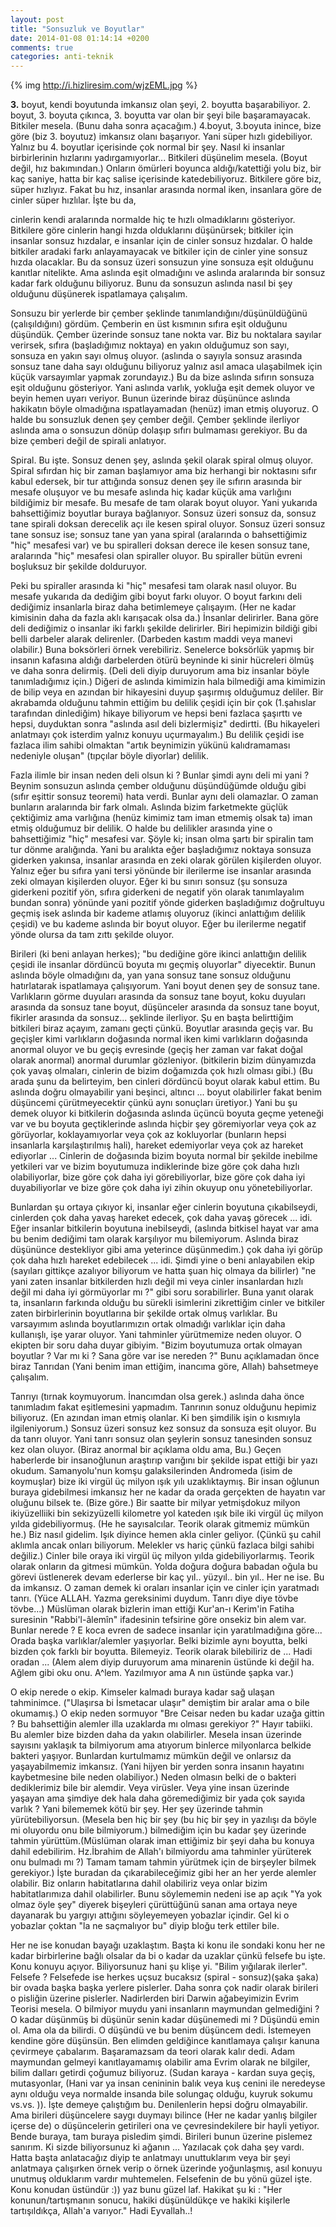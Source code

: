 ```yaml
---
layout: post
title: "Sonsuzluk ve Boyutlar"
date: 2014-01-08 01:14:14 +0200
comments: true
categories: anti-teknik
---
```


{% img http://i.hizliresim.com/wjzEML.jpg %}

**3.** boyut, kendi boyutunda imkansız olan şeyi, 2. boyutta başarabiliyor. 2. boyut, 3. boyuta çıkınca, 3. boyutta var olan bir şeyi bile başaramayacak. Bitkiler mesela. (Bunu daha sonra açacağım.) 4.boyut, 3.boyuta inince, bize göre (biz 3. boyutuz) imkansız olanı başarıyor. Yani süper hızlı gidebiliyor. Yalnız bu 4. boyutlar içerisinde çok normal bir şey. Nasıl ki insanlar birbirlerinin hızlarını yadırgamıyorlar... Bitkileri düşünelim mesela. (Boyut değil, hız bakımından.) Onların ömürleri boyunca aldığı/katettiği yolu biz, bir kaç saniye, hatta bir kaç salise içerisinde katedebiliyoruz. Bitkilere göre biz, süper hızlıyız. Fakat bu hız, insanlar arasında normal iken, insanlara göre de cinler süper hızlılar. İşte bu da,

<!--more-->
cinlerin kendi aralarında normalde hiç te hızlı olmadıklarını gösteriyor. Bitkilere göre cinlerin hangi hızda olduklarını düşünürsek; bitkiler için insanlar sonsuz hızdalar, e insanlar için de cinler sonsuz hızdalar. O halde bitkiler aradaki farkı anlayamayacak ve bitkiler için de cinler yine sonsuz hızda olacaklar. Bu da sonsuz üzeri sonsuzun yine sonsuza eşit olduğunu kanıtlar nitelikte. Ama aslında eşit olmadığını ve aslında aralarında bir sonsuz kadar fark olduğunu biliyoruz. Bunu da sonsuzun aslında nasıl bi şey olduğunu düşünerek ispatlamaya çalışalım.

Sonsuzu bir yerlerde bir çember şeklinde tanımlandığını/düşünüldüğünü (çalışıldığını) gördüm. Çemberin en üst kısmının sıfıra eşit olduğunu düşündük. Çember üzerinde sonsuz tane nokta var. Biz bu noktalara sayılar verirsek,  sıfıra (başladığımız noktaya) en yakın olduğumuz son sayı, sonsuza en yakın sayı olmuş oluyor. (aslında o sayıyla sonsuz arasında sonsuz tane daha sayı olduğunu biliyoruz yalnız asıl amaca ulaşabilmek için küçük varsayımlar yapmak zorundayız.) Bu da bize aslında sıfırın sonsuza eşit olduğunu gösteriyor. Yani aslında varlık, yokluğa eşit demek oluyor ve beyin hemen uyarı veriyor. Bunun üzerinde biraz düşününce aslında hakikatın böyle olmadığına ıspatlayamadan (henüz) iman etmiş oluyoruz. O halde bu sonsuzluk denen şey çember değil. Çember şeklinde ilerliyor aslında ama o sonsuzun dönüp dolaşıp sıfırı bulmaması gerekiyor. Bu da bize çemberi değil de spirali anlatıyor.

Spiral. Bu işte. Sonsuz denen şey, aslında şekil olarak spiral olmuş oluyor. Spiral sıfırdan hiç bir zaman başlamıyor ama biz herhangi bir noktasını sıfır kabul edersek, bir tur attığında sonsuz denen şey ile sıfırın arasında bir mesafe oluşuyor ve bu mesafe aslında hiç kadar küçük ama varlığını bildiğimiz bir mesafe. Bu mesafe de tam olarak boyut oluyor. Yani yukarıda bahsettiğimiz boyutlar buraya bağlanıyor. Sonsuz üzeri sonsuz da, sonsuz tane spirali doksan derecelik açı ile kesen spiral oluyor. Sonsuz üzeri sonsuz tane sonsuz ise; sonsuz tane yan yana spiral (aralarında o bahsettiğimiz "hiç" mesafesi var) ve bu spiralleri doksan derece ile kesen sonsuz tane, aralarında "hiç" mesafesi olan spiraller oluyor. Bu spiraller bütün evreni boşluksuz bir şekilde dolduruyor.

Peki bu spiraller arasında ki "hiç" mesafesi tam olarak nasıl oluyor. Bu mesafe yukarıda da dediğim gibi boyut farkı oluyor. O boyut farkını deli dediğimiz insanlarla biraz daha betimlemeye çalışayım. (Her ne kadar kimisinin daha da fazla aklı karışacak olsa da.) İnsanlar delirirler. Bana göre deli dediğimiz o insanlar iki farklı şekilde delirirler. Biri hepimizin bildiği gibi belli darbeler alarak delirenler. (Darbeden kastım maddi veya manevi olabilir.) Buna boksörleri örnek verebiliriz. Senelerce boksörlük yapmış bir insanın kafasına aldığı darbelerden ötürü beyninde ki sinir hücreleri ölmüş ve daha sonra delirmiş. (Deli deli diyip duruyorum ama biz insanlar böyle tanımladığımız için.) Diğeri de aslında kimimizin hala bilmediği ama kimimizin de bilip veya en azından bir hikayesini duyup şaşırmış olduğumuz deliler. Bir akrabamda olduğunu tahmin ettiğim bu delilik çeşidi için bir çok (1.şahıslar tarafından dinlediğim) hikaye biliyorum ve hepsi beni fazlaca şaşırttı ve hepsi, duyduktan sonra "aslında asıl deli bizlermişiz" dedirtti. (Bu hikayeleri anlatmayı çok isterdim yalnız konuyu uçurmayalım.) Bu delilik çeşidi ise fazlaca ilim sahibi olmaktan "artık beynimizin yükünü kalıdramaması nedeniyle oluşan" (tıpçılar böyle diyorlar) delilik.

Fazla ilimle bir insan neden deli olsun ki ? Bunlar şimdi aynı deli mi yani ? Beynim sonsuzun aslında çember olduğunu düşündüğümde olduğu gibi (sıfır eşittir sonsuz teoremi) hata verdi. Bunlar aynı deli olamazlar. O zaman bunların aralarında bir fark olmalı. Aslında bizim farketmekte güçlük çektiğimiz ama varlığına (henüz kimimiz tam iman etmemiş olsak ta) iman etmiş olduğumuz bir delilik. O halde bu delilikler arasında yine o bahsettiğimiz "hiç" mesafesi var. Şöyle ki; insan olma şartı bir spiralin tam tur dönme aralığında. Yani bu aralıkta eğer başladığımız noktaya sonsuza giderken yakınsa, insanlar arasında en zeki olarak görülen kişilerden oluyor. Yalnız eğer bu sıfıra yani tersi yönünde bir ilerilerme ise insanlar arasında zeki olmayan kişilerden oluyor. Eğer ki bu sınırı sonsuz (şu sonsuza giderkeni pozitif yön, sıfıra giderkeni de negatif yön olarak tanımlayalım bundan sonra) yönünde yani pozitif yönde giderken başladığımız doğrultuyu geçmiş isek aslında bir kademe atlamış oluyoruz (ikinci anlattığım delilik çeşidi) ve bu kademe aslında bir boyut oluyor. Eğer bu ilerilerme negatif yönde olursa da tam zıttı şekilde oluyor.

Birileri (ki beni anlayan herkes); "bu dediğine göre ikinci anlattığın delilik çeşidi ile insanlar dördüncü boyuta mı geçmiş oluyorlar" diyecektir. Bunun aslında böyle olmadığını da, yan yana sonsuz tane sonsuz olduğunu hatırlatarak ispatlamaya çalışıyorum. Yani boyut denen şey de sonsuz tane. Varlıkların görme duyuları arasında da sonsuz tane boyut, koku duyuları arasında da sonsuz tane boyut, düşünceler arasında da sonsuz tane boyut, fikirler arasında da sonsuz... şeklinde ilerliyor. Şu en başta belirttiğim bitkileri biraz açayım, zamanı geçti çünkü. Boyutlar arasında geçiş var. Bu geçişler kimi varlıkların doğasında normal iken kimi varlıkların doğasında anormal oluyor ve bu geçiş evresinde (geçiş her zaman var fakat doğal olarak anormal) anormal durumlar gözleniyor. (bitkilerin bizim dünyamızda çok yavaş olmaları, cinlerin de bizim doğamızda çok hızlı olması gibi.) (Bu arada şunu da belirteyim, ben cinleri dördüncü boyut olarak kabul ettim. Bu aslında doğru olmayabilir yani beşinci, altıncı ... boyut olabilirler fakat benim düşüncemi çürütmeyecektir çünkü aynı sonuçları üretiyor.) Yani bu şu demek oluyor ki bitkilerin doğasında aslında üçüncü boyuta geçme yeteneği var ve bu boyuta geçtiklerinde aslında hiçbir şey göremiyorlar veya çok az görüyorlar, koklayamıyorlar veya çok az kokluyorlar (bunların hepsi insanlarla karşılaştırılmış hali), hareket edemiyorlar veya çok az hareket ediyorlar ... Cinlerin de doğasında bizim boyuta normal bir şekilde inebilme yetkileri var ve bizim boyutumuza indiklerinde bize göre çok daha hızlı olabiliyorlar, bize göre çok daha iyi görebiliyorlar, bize göre çok daha iyi duyabiliyorlar ve bize göre çok daha iyi zihin okuyup onu yönetebiliyorlar.

Bunlardan şu ortaya çıkıyor ki, insanlar eğer cinlerin boyutuna çıkabilseydi, cinlerden çok daha yavaş hareket edecek, çok daha yavaş görecek ... idi. Eğer insanlar bitkilerin boyutuna inebilseydi, (aslında bitkisel hayat var ama bu benim dediğimi tam olarak karşılıyor mu bilemiyorum. Aslında biraz düşününce destekliyor gibi ama yeterince düşünmedim.) çok daha iyi görüp çok daha hızlı hareket edebilecek ... idi. Şimdi yine o beni anlayabilen ekip (sayıları gittikçe azalıyor biliyorum ve hatta şuan hiç olmaya da bilirler) "ne yani zaten insanlar bitkilerden hızlı değil mi veya cinler insanlardan hızlı değil mi daha iyi görmüyorlar mı ?" gibi soru sorabilirler. Buna yanıt olarak ta, insanların farkında olduğu bu sürekli isimlerini zikrettiğim cinler ve bitkiler zaten birbirlerinin boyutlarına bir şekilde ortak olmuş varlıklar. Bu varsayımım aslında boyutlarımızın ortak olmadığı varlıklar için daha kullanışlı, işe yarar oluyor. Yani tahminler yürütmemize neden oluyor. O ekipten bir soru daha duyar gibiyim. "Bizim boyutumuza ortak olmayan boyutlar ? Var mı ki ? Sana göre var ise nereden ?" Bunu açıklamadan önce biraz Tanrıdan (Yani benim iman ettiğim, inancıma göre, Allah) bahsetmeye çalışalım.

Tanrıyı (tırnak koymuyorum. İnancımdan olsa gerek.) aslında daha önce tanımladım fakat eşitlemesini yapmadım. Tanrının sonuz olduğunu hepimiz biliyoruz. (En azından iman etmiş olanlar. Ki ben şimdilik işin o kısmıyla ilgileniyorum.) Sonsuz üzeri sonsuz kez sonsuz da sonsuza eşit oluyor. Bu da tanrı oluyor. Yani tanrı sonsuz olan şeylerin sonsuz tanesinden sonsuz kez olan oluyor. (Biraz anormal bir açıklama oldu ama, Bu.) Geçen haberlerde bir insanoğlunun araştırıp varığını bir şekilde ispat ettiği bir yazı okudum. Samanyolu'nun komşu galaksilerinden Andromeda (isim de koymuşlar) bize iki virgül üç milyon ışık yılı uzaklıktaymış. Bir insan oğlunun buraya gidebilmesi imkansız her ne kadar da orada gerçekten de hayatın var oluğunu bilsek te. (Bize göre.) Bir saatte bir milyar yetmişdokuz milyon ikiyüzelliiki bin sekizyüzelli kilometre yol kateden ışık bile iki virgül üç milyon yılda gidebiliyormuş. (He he sayısalcılar. Teorik olarak gitmemiz mümkün he.) Biz nasıl gidelim. Işık diyince hemen akla cinler geliyor. (Çünkü şu cahil aklımla ancak onları biliyorum. Melekler vs hariç çünkü fazlaca bilgi sahibi değiliz.) Cinler bile oraya iki virgül üç milyon yılda gidebiliyorlarmış. Teorik olarak onların da gitmesi mümkün. Yolda doğura doğura babadan oğula bu görevi üstlenerek devam ederlerse bir kaç yıl.. yüzyıl.. bin yıl.. Her ne ise. Bu da imkansız. O zaman demek ki oraları insanlar için ve cinler için yaratmadı tanrı. (Yüce ALLAH. Yazma gereksinimi duydum. Tanrı diye diye tövbe tövbe...) Müslüman olarak bizlerin iman ettiği Kur'an-ı Kerim'in Fatiha suresinin "Rabbi'l-âlemîn" ifadesinin tefsirine göre onsekiz bin alem var. Bunlar nerede ? E koca evren de sadece insanlar için yaratılmadığına göre... Orada başka varlıklar/alemler yaşıyorlar. Belki bizimle aynı boyutta, belki bizden çok farklı bir boyutta. Bilemeyiz. Teorik olarak bilebiliriz de ... Hadi oradan ... (Alem alem diyip duruyorum ama minarenin üstünde ki değil ha. Ağlem gibi oku onu. A^lem. Yazılmıyor ama A nın üstünde şapka var.)

O ekip nerede o ekip. Kimseler kalmadı buraya kadar sağ ulaşan tahminimce. ("Ulaşırsa bi İsmetacar ulaşır" demiştim bir aralar ama o bile okumamış.) O ekip neden sormuyor "Bre Ceisar neden bu kadar uzağa gittin ? Bu bahsettiğin alemler illa uzaklarda mı olması gerekiyor ?" Hayır tabiiki. Bu alemler bize bizden daha da yakın olabilirler. Mesela insan üzerinde sayısını yaklaşık ta bilmiyorum ama atıyorum binlerce milyonlarca belkide bakteri yaşıyor. Bunlardan kurtulmamız mümkün değil ve onlarsız da yaşayabilmemiz imkansız. (Yani hijyen bir yerden sonra insanın hayatını kaybetmesine bile neden olabiliyor.) Neden olmasın belki de o bakteri dediklerimiz bile bir alemdir. Veya virüsler. Veya yine insan üzerinde yaşayan ama şimdiye dek hala daha göremediğimiz bir yada çok sayıda varlık ? Yani bilememek kötü bir şey. Her şey üzerinde tahmin yürütebiliyorsun. (Mesela ben hiç bir şey (bu hiç bir şey in yazılışı da böyle mi oluyordu onu bile bilmiyorum.) bilmediğim için bu kadar şey üzerinde tahmin yürüttüm.(Müslüman olarak iman ettiğimiz bir şeyi daha bu konuya dahil edebilirim. Hz.İbrahim de Allah'ı bilmiyordu ama tahminler yürüterek onu bulmadı mı ?) Tamam tamam tahmin yürütmek için de birşeyler bilmek gerekiyor.) İşte buradan da çıkarabileceğimiz gibi her an her yerde alemler olabilir. Biz onların habitatlarına dahil olabiliriz veya onlar bizim habitatlarımıza dahil olabilirler. Bunu söylememin nedeni ise ap açık "Ya yok olmaz öyle şey" diyerek bişeyleri çürüttüğünü sanan ama ortaya neye dayanarak bu yargıyı attığını söyleyemeyen yobazlar içindir. Gel ki o yobazlar çoktan "la ne saçmalıyor bu" diyip bloğu terk ettiler bile.

Her ne ise konudan bayağı uzaklaştım. Başta ki konu ile sondaki konu her ne kadar birbirlerine bağlı olsalar da bi o kadar da uzaklar çünkü felsefe bu işte. Konu konuyu açıyor. Biliyorsunuz hani şu klişe yi. "Bilim yığılarak ilerler". Felsefe ? Felsefede ise herkes uçsuz bucaksız (spiral - sonsuz)(şaka şaka) bir ovada başka başka yerlere pislerler. Daha sonra çok nadir olarak birileri o pisliğin üzerine pislerler. Nadirlerden biri Darwin ağabeyimizin Evrim Teorisi mesela. O bilmiyor muydu yani insanların maymundan gelmediğini ? O kadar düşünmüş bi düşünür senin kadar düşünemedi mi ? Düşündü emin ol. Ama ola da bilirdi. O düşündü ve bu benim düşüncem dedi. İstemeyen kendine göre düşünsün. Ben elimden geldiğince kanıtlamaya çalışır kanuna çevirmeye çabalarım. Başaramazsam da teori olarak kalır dedi. Adam maymundan gelmeyi kanıtlayamamış olabilir ama Evrim olarak ne bilgiler, bilim dalları getirdi çoğumuz biliyoruz. (Sudan karaya - kardan suya geçiş, mutasyonlar, (Hani var ya insan cenininin balık veya kuş cenini ile neredeyse aynı olduğu veya normalde insanda bile solungaç olduğu, kuyruk sokumu vs.vs. )). İşte demeye çalıştığım bu. Denilenlerin hepsi doğru olmayabilir. Ama birileri düşüncelere saygı duymayı bilince (Her ne kadar yanlış bilgiler içerse de) o düşüncelerin getirileri ona ve çevresindekilere bir hayli yetiyor. Bende buraya, tam buraya pisledim şimdi. Birileri bunun üzerine pislemez sanırım. Ki sizde biliyorsunuz ki ağanın ... Yazılacak çok daha şey vardı. Hatta başta anlatacağız diyip te anlatmayı unuttuklarım veya bir şeyi anlatmaya çalışırken örnek verip o örnek üzerinde yoğunlaşmış, asıl konuyu unutmuş olduklarım vardır muhtemelen. Felsefenin de bu yönü güzel işte. Konu konudan üstündür :)) yaz bunu güzel laf. Hakikat şu ki : "Her konunun/tartışmanın sonucu, hakiki düşünüldükçe ve hakiki kişilerle tartışıldıkça, Allah'a varıyor." Hadi Eyvallah..!
